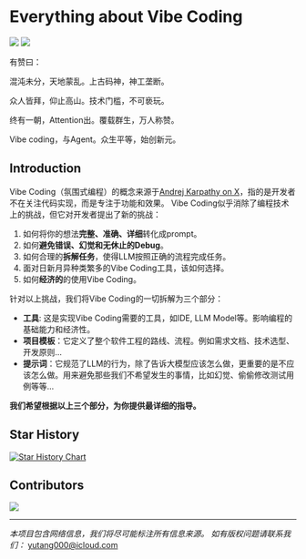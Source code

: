# Everything about Vibe Coding
[![](https://img.shields.io/badge/bilibili-阿禹写代码-ff69b4.svg)](https://space.bilibili.com/172480334) [![](https://img.shields.io/badge/bilibili-hucci写代码-ff69b4.svg)](https://space.bilibili.com/1318868)

有赞曰：

混沌未分，天地蒙乱。上古码神，神工垄断。

众人皆拜，仰止高山。技术门槛，不可亵玩。

终有一朝，Attention出。覆载群生，万人称赞。

Vibe coding，与Agent。众生平等，始创新元。

## Introduction
Vibe Coding（氛围式编程）的概念来源于[Andrej Karpathy on X](https://x.com/karpathy/status/1886192184808149383)，指的是开发者不在关注代码实现，而是专注于功能和效果。
Vibe Coding似乎消除了编程技术上的挑战，但它对开发者提出了新的挑战：
1. 如何将你的想法**完整、准确、详细**转化成prompt。
2. 如何**避免错误、幻觉和无休止的Debug**。
3. 如何合理的**拆解任务**，使得LLM按照正确的流程完成任务。
4. 面对日新月异种类繁多的Vibe Coding工具，该如何选择。
5. 如何**经济的**的使用Vibe Coding。

针对以上挑战，我们将Vibe Coding的一切拆解为三个部分：
* **工具**: 这是实现Vibe Coding需要的工具，如IDE, LLM Model等。影响编程的基础能力和经济性。
* **项目模板**：它定义了整个软件工程的路线、流程。例如需求文档、技术选型、开发原则...
* **提示词**：它规范了LLM的行为，除了告诉大模型应该怎么做，更重要的是不应该怎么做。用来避免那些我们不希望发生的事情，比如幻觉、偷偷修改测试用例等等...

**我们希望根据以上三个部分，为你提供最详细的指导。**


## Star History
[![Star History Chart](https://api.star-history.com/svg?repos=tangbiubiu/vibe-coding&type=Date)](https://www.star-history.com/#tangbiubiu/vibe-coding&Date)

## Contributors
<a href="https://github.com/eryajf/learn-github/graphs/contributors">
  <img src="https://contrib.rocks/image?repo=tangbiubiu/vibe-coding" />
</a>

---

*本项目包含网络信息，我们将尽可能标注所有信息来源。*
*如有版权问题请联系我们：* yutang000@icloud.com